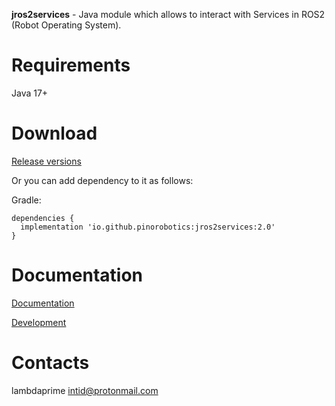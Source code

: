 **jros2services** - Java module which allows to interact with Services in ROS2 (Robot Operating System).

# Requirements

Java 17+

# Download

[Release versions](jros2services/release/CHANGELOG.md)

Or you can add dependency to it as follows:

Gradle:

```
dependencies {
  implementation 'io.github.pinorobotics:jros2services:2.0'
}
```

# Documentation

[Documentation](http://pinoweb.freetzi.com/jros2services)

[Development](DEVELOPMENT.md)

# Contacts

lambdaprime <intid@protonmail.com>

